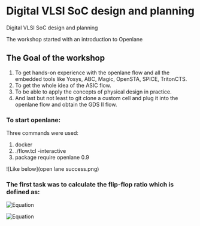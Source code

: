 # Digital VLSI SoC design and planning


Digital VLSI SoC design and planning

The workshop started with an introduction to Openlane


## The Goal of the workshop
1. To get hands-on experience with the openlane flow and all the embedded tools like Yosys, ABC, Magic, OpenSTA, SPICE, TritonCTS.
2. To get the whole idea of the ASIC flow.
3. To be able to apply the concepts of physical design in practice.
4. And last but not least to git clone a custom cell and plug it into the openlane flow and obtain the GDS II flow.

### To start openlane:
Three commands were used:
1. docker
2. ./flow.tcl -interactive
3. package require openlane 0.9
   
![Like below](open lane success.png)

### The first task was to calculate the flip-flop ratio which is defined as:

![Equation](https://quicklatex.com/cache3/72/ql_94e6e412e796a525cf1f9240fe2da472_l3.png)


![Equation](https://quicklatex.com/cache3/f3/ql_b772c4a73aac73eebaab208bc248abf3_l3.png)


